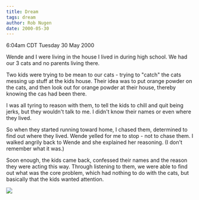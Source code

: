 ```yaml
---
title: Dream
tags: dream
author: Rob Nugen
date: 2000-05-30
---
```


<title>Dream</title>
<p class=date>6:04am CDT Tuesday 30 May 2000</p>

<p>Wende and I were living in the house I lived in during high school.
We had our 3 cats and no parents living there.

<p>Two kids were trying to be mean to our cats - trying to "catch" the
cats messing up stuff at the kids house.  Their idea was to put orange
powder on the cats, and then look out for orange powder at their
house, thereby knowing the cas had been there.

<p>I was all tyring to reason with them, to tell the kids to chill and
quit being jerks, but they wouldn't talk to me.  I didn't know their
names or even where they lived.

<p>So when they started running toward home, I chased them, determined
to find out where they lived.  Wende yelled for me to stop - not to
chase them.  I walked angrily back to Wende and she explained her
reasoning.  (I don't remember what it was.)

<p>Soon enough, the kids came back, confessed their names and the
reason they were acting this way.  Through listening to them, we were
able to find out what was the core problem, which had nothing to do
with the cats, but basically that the kids wanted attention.

<p><img src='/images/rob/wL-ROB.gif'>

